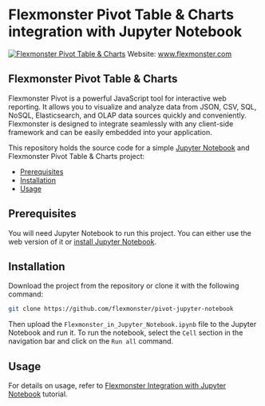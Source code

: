 # Flexmonster Pivot Table &amp; Charts integration with Jupyter Notebook
[![Flexmonster Pivot Table & Charts](https://cdn.flexmonster.com/landing.png)](https://flexmonster.com)
Website: www.flexmonster.com

## Flexmonster Pivot Table & Charts
Flexmonster Pivot is a powerful JavaScript tool for interactive web reporting. It allows you to visualize and analyze data from JSON, CSV, SQL, NoSQL, Elasticsearch, and OLAP data sources quickly and conveniently. Flexmonster is designed to integrate seamlessly with any client-side framework and can be easily embedded into your application.

This repository holds the source code for a simple [Jupyter Notebook](https://jupyter.org/) and Flexmonster Pivot Table & Charts project:
* [Prerequisites](#prerequisites)
* [Installation](#installation)
* [Usage](#usage)

## <a href="prerequisites"></a>Prerequisites

You will need Jupyter Notebook to run this project. You can either use the web version of it or [install Jupyter Notebook](https://jupyter.org/install.html).

## <a href="installation"></a>Installation
Download the project from the repository or clone it with the following command:

```bash
git clone https://github.com/flexmonster/pivot-jupyter-notebook
```

Then upload the `Flexmonster_in_Jupyter_Notebook.ipynb` file to the Jupyter Notebook and run it. To run the notebook, select the `Cell` section in the navigation bar and click on the `Run all` command.

## <a href="usage"></a>Usage

For details on usage, refer to [Flexmonster Integration with Jupyter Notebook](https://www.flexmonster.com/doc/integration-with-jupyter-notebook/) tutorial.

